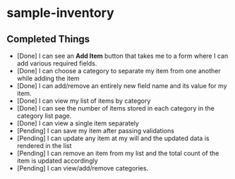 # sample-inventory

## Completed Things
- [Done] I can see an **Add Item** button that takes me to a form where I can add various required fields.
- [Done] I can choose a category to separate my item from one another while adding the item
- [Done] I can add/remove an entirely new field name and its value for my item.
- [Done] I can view my list of items by category
- [Done] I can see the number of items stored in each category in the category list page.
- [Done] I can view a single item separately
- [Pending] I can save my item after passing validations
- [Pending] I can update any item at my will and the updated data is rendered in the list
- [Pending] I can remove an item from my list and the total count of the item is updated accordingly
- [Pending] I can view/add/remove categories.
